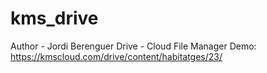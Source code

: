 # kms_drive
Author - Jordi Berenguer
Drive - Cloud File Manager
Demo: https://kmscloud.com/drive/content/habitatges/23/
